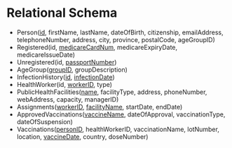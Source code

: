 # Relational Schema
- Person(<ins>id</ins>, firstName, lastName, dateOfBirth, citizenship, emailAddress, telephoneNumber, address, city, province, postalCode, ageGroupID)
- Registered(id, <ins>medicareCardNum</ins>, medicareExpiryDate, medicareIssueDate)
- Unregistered(id, <ins>passportNumber</ins>)
- AgeGroup(<ins>groupID</ins>, groupDescription)
- InfectionHistory(<ins>id</ins>, <ins>infectionDate</ins>)
- HealthWorker(id, <ins>workerID</ins>, type)
- PublicHealthFacilities(<ins>name</ins>, facilityType, address, phoneNumber, webAddress, capacity, managerID)
- Assignments(<ins>workerID</ins>, <ins>facilityName</ins>, startDate, endDate)
- ApprovedVaccinations(<ins>vaccineName</ins>, dateOfApproval, vaccinationType, dateOfSuspension)
- Vaccinations(<ins>personID</ins>, healthWorkerID, vaccinationName, lotNumber, location, <ins>vaccineDate</ins>, country, doseNumber)